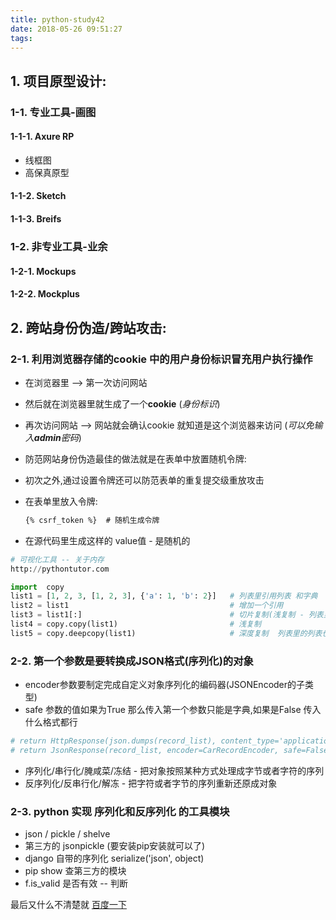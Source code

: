 ```yaml
---
title: python-study42
date: 2018-05-26 09:51:27
tags:
---
```


## 1. 项目原型设计:

### 1-1. 专业工具-画图

#### 1-1-1. Axure RP

  - 线框图
  - 高保真原型

<!--more-->

#### 1-1-2. Sketch 

#### 1-1-3. Breifs

### 1-2. 非专业工具-业余

#### 1-2-1. Mockups

#### 1-2-2. Mockplus

## 2. 跨站身份伪造/跨站攻击:

### 2-1. 利用浏览器存储的cookie 中的用户身份标识冒充用户执行操作

- 在浏览器里 --> 第一次访问网站  

- 然后就在浏览器里就生成了一个**cookie** (*身份标识*)

- 再次访问网站 --> 网站就会确认cookie 就知道是这个浏览器来访问 (*可以免输入**admin**密码*)

- 防范网站身份伪造最佳的做法就是在表单中放置随机令牌:

- 初次之外,通过设置令牌还可以防范表单的重复提交级重放攻击

- 在表单里放入令牌:

  ```html
  {% csrf_token %}  # 随机生成令牌
  ```

- 在源代码里生成这样的 value值 - 是随机的

  <input type='hidden' name='csrfmiddlewaretoken' value='0BbVp6MY7fzc2GD5wMvrSWfJ9RHXArOJ1jChiW9Kvf5ejBKc4GX7QseKK84OmDlA' />   

```python
# 可视化工具 -- 关于内存
http://pythontutor.com

import  copy
list1 = [1, 2, 3, [1, 2, 3], {'a': 1, 'b': 2}]   # 列表里引用列表 和字典
list2 = list1                                    # 增加一个引用
list3 = list1[:]                                 # 切片复制(浅复制 - 列表里的列表,字典引用没有复制) 
list4 = copy.copy(list1)                         # 浅复制
list5 = copy.deepcopy(list1)                     # 深度复制  列表里的列表也复制了
```

### 2-2. 第一个参数是要转换成JSON格式(序列化)的对象

- encoder参数要制定完成自定义对象序列化的编码器(JSONEncoder的子类型)
- safe 参数的值如果为True 那么传入第一个参数只能是字典,如果是False 传入什么格式都行

```python
# return HttpResponse(json.dumps(record_list), content_type='application/json; charset=utf-8')
# return JsonResponse(record_list, encoder=CarRecordEncoder, safe=False)
```

- 序列化/串行化/腌咸菜/冻结  - 把对象按照某种方式处理成字节或者字符的序列
- 反序列化/反串行化/解冻     - 把字符或者字节的序列重新还原成对象

### 2-3. python 实现 序列化和反序列化 的工具模块  

- json / pickle / shelve  
- 第三方的  jsonpickle  (要安装pip安装就可以了)
- django 自带的序列化 serialize('json', object)
- pip show 查第三方的模块
- f.is_valid 是否有效 -- 判断

最后又什么不清楚就      [百度一下](https://www.baidu.com)    

